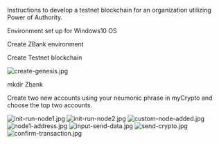 Instructions to develop a testnet blockchain for an organization utilizing Power of Authority.

Environment set up for Windows10 OS

Create ZBank environment

Create Testnet blockchain

![create-genesis.jpg](Images/CreateGenisis.jpg)

mkdir Zbank

Create two new accounts using your neumonic phrase in myCrypto and choose the top two accounts.

![init-run-node1.jpg](Images/InitRunNode1.jpg)
![init-run-node2.jpg](Images/InitRunNode2.jpg)
![custom-node-added.jpg](Images/AddCustomNode.jpg)
![node1-address.jpg](Images/N1AddressConfirm.jpg)
![input-send-data.jpg](Images/CompleteForm.jpg)
![send-crypto.jpg](Images/SendTransaction.jpg)
![confirm-transaction.jpg](Images/ConfirmTransaction.jpg)
